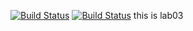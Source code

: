 [![Build Status](https://travis-ci.com/AntonGrigorev/lab04.svg?branch=master)](https://travis-ci.com/AntonGrigorev/lab04)
[![Build Status](https://travis-ci.com/AntonGrigorev/lab04.svg?branch=master)](https://travis-ci.com/AntonGrigorev/lab04)
 this is lab03
